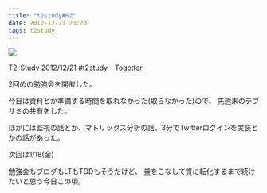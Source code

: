 ```yaml
---
title: "t2study#02"
date: 2012-12-21 23:20
tags: t2study
---
```


![](https://lh6.googleusercontent.com/-DfUtWvn4IMw/UNRT8lBwZII/AAAAAAAAIcI/A1dTF-QEjcI/s689/IMG_20121221_211850.jpg)

[T2-Study 2012/12/21 #t2study - Togetter](http://togetter.com/li/426583)

2回めの勉強会を開催した。

今日は資料とか準備する時間を取れなかった(取らなかった)ので、
先週末のデブサミの共有をした。

ほかには監視の話とか、マトリックス分析の話、3分でTwitterログインを実装とかの話があった。

次回は1/18(金)


勉強会もブログもLTもTDDもそうだけど、
量をこなして質に転化するまで続けたいと思う今日この頃。